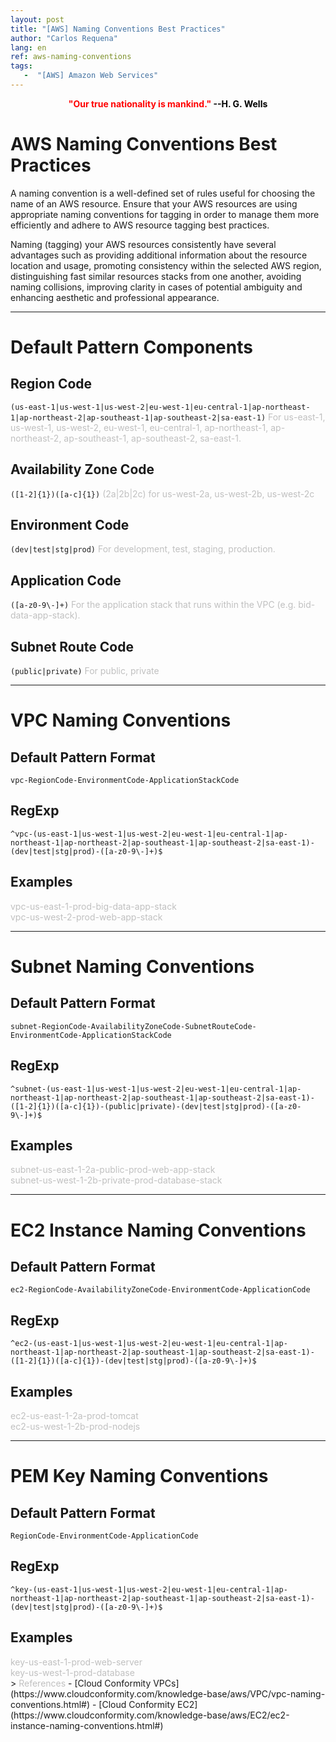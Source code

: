 ```yaml
---
layout: post
title: "[AWS] Naming Conventions Best Practices"
author: "Carlos Requena"
lang: en
ref: aws-naming-conventions
tags:
   -  "[AWS] Amazon Web Services" 
---
```


<div style="text-align:center"><span style="color:red;font-weight: bold">"Our true nationality is mankind." </span> <span style="color:black;font-weight: bold">--H. G. Wells</span></div>

# AWS Naming Conventions Best Practices

A naming convention is a well-defined set of rules useful for choosing the name of an AWS resource. Ensure that your AWS resources are using appropriate naming conventions for 
tagging in order to manage them more efficiently and adhere to AWS resource tagging best practices.

Naming (tagging) your AWS resources consistently have several advantages such as providing additional information about the resource location and usage, promoting consistency within the selected AWS region, distinguishing fast similar resources stacks from one another, avoiding naming collisions,
improving clarity in cases of potential ambiguity and enhancing aesthetic and professional appearance.

-----------
# Default Pattern Components

## Region Code
``(us-east-1|us-west-1|us-west-2|eu-west-1|eu-central-1|ap-northeast-1|ap-northeast-2|ap-southeast-1|ap-southeast-2|sa-east-1)`` <span style="color:silver;">For us-east-1, us-west-1, us-west-2, eu-west-1, eu-central-1, ap-northeast-1, ap-northeast-2, ap-southeast-1, ap-southeast-2, sa-east-1.</span>

## Availability Zone Code
`````([1-2]{1})([a-c]{1})````` <span style="color:silver;">(2a|2b|2c) for us-west-2a, us-west-2b, us-west-2c</span>

## Environment Code
``(dev|test|stg|prod)`` <span style="color:silver;">For development, test, staging, production.</span>

## Application Code
``([a-z0-9\-]+)`` <span style="color:silver;">For the application stack that runs within the VPC (e.g. bid-data-app-stack).</span>

## Subnet Route Code
``(public|private)`` <span style="color:silver;">For public, private</span>

-----------
# VPC Naming Conventions

## Default Pattern Format
``vpc-RegionCode-EnvironmentCode-ApplicationStackCode``

## RegExp
``^vpc-(us-east-1|us-west-1|us-west-2|eu-west-1|eu-central-1|ap-northeast-1|ap-northeast-2|ap-southeast-1|ap-southeast-2|sa-east-1)-(dev|test|stg|prod)-([a-z0-9\-]+)$``

## Examples
<span style="color:silver;">
vpc-us-east-1-prod-big-data-app-stack
<br>
vpc-us-west-2-prod-web-app-stack
</span>

-----------
# Subnet Naming Conventions

## Default Pattern Format
``subnet-RegionCode-AvailabilityZoneCode-SubnetRouteCode-EnvironmentCode-ApplicationStackCode``

## RegExp
```^subnet-(us-east-1|us-west-1|us-west-2|eu-west-1|eu-central-1|ap-northeast-1|ap-northeast-2|ap-southeast-1|ap-southeast-2|sa-east-1)-([1-2]{1})([a-c]{1})-(public|private)-(dev|test|stg|prod)-([a-z0-9\-]+)$```

## Examples
<span style="color:silver;">
subnet-us-east-1-2a-public-prod-web-app-stack
<br>
subnet-us-west-1-2b-private-prod-database-stack
</span>

-----------
# EC2 Instance Naming Conventions

## Default Pattern Format
``ec2-RegionCode-AvailabilityZoneCode-EnvironmentCode-ApplicationCode``

## RegExp
```^ec2-(us-east-1|us-west-1|us-west-2|eu-west-1|eu-central-1|ap-northeast-1|ap-northeast-2|ap-southeast-1|ap-southeast-2|sa-east-1)-([1-2]{1})([a-c]{1})-(dev|test|stg|prod)-([a-z0-9\-]+)$```

## Examples
<span style="color:silver;">
ec2-us-east-1-2a-prod-tomcat
<br>
ec2-us-west-1-2b-prod-nodejs 
</span>

-----------
# PEM Key Naming Conventions

## Default Pattern Format
``RegionCode-EnvironmentCode-ApplicationCode``

## RegExp
```^key-(us-east-1|us-west-1|us-west-2|eu-west-1|eu-central-1|ap-northeast-1|ap-northeast-2|ap-southeast-1|ap-southeast-2|sa-east-1)-(dev|test|stg|prod)-([a-z0-9\-]+)$```

## Examples
<span style="color:silver;">
key-us-east-1-prod-web-server
<br>
key-us-west-1-prod-database 
</span>


<br>
> 
<span style="color:silver;">References</span>
- [Cloud Conformity VPCs](https://www.cloudconformity.com/knowledge-base/aws/VPC/vpc-naming-conventions.html#)
- [Cloud Conformity EC2](https://www.cloudconformity.com/knowledge-base/aws/EC2/ec2-instance-naming-conventions.html#)

